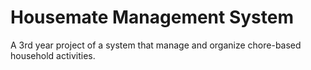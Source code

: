 # Housemate Management System
A 3rd year project of a system that manage and organize chore-based household activities.
